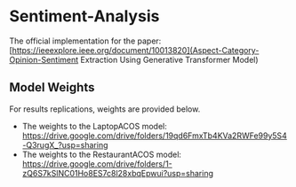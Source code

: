 # Sentiment-Analysis
The official implementation for the paper: [https://ieeexplore.ieee.org/document/10013820](Aspect-Category-Opinion-Sentiment Extraction Using Generative Transformer Model)
## Model Weights
For results replications, weights are provided below.
 - The weights to the LaptopACOS model: https://drive.google.com/drive/folders/19qd6FmxTb4KVa2RWFe99y5S4-Q3rugX_?usp=sharing
 - The weights to the RestaurantACOS model: https://drive.google.com/drive/folders/1-zQ6S7kSlNC01Ho8ES7c8l28xbqEpwui?usp=sharing
